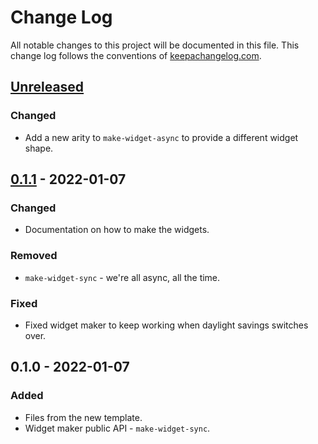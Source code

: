 # Change Log
All notable changes to this project will be documented in this file. This change log follows the conventions of [keepachangelog.com](http://keepachangelog.com/).

## [Unreleased]
### Changed
- Add a new arity to `make-widget-async` to provide a different widget shape.

## [0.1.1] - 2022-01-07
### Changed
- Documentation on how to make the widgets.

### Removed
- `make-widget-sync` - we're all async, all the time.

### Fixed
- Fixed widget maker to keep working when daylight savings switches over.

## 0.1.0 - 2022-01-07
### Added
- Files from the new template.
- Widget maker public API - `make-widget-sync`.

[Unreleased]: https://github.com/lambda-toolshed/papillon/compare/0.1.1...HEAD
[0.1.1]: https://github.com/lambda-toolshed/papillon/compare/0.1.0...0.1.1
